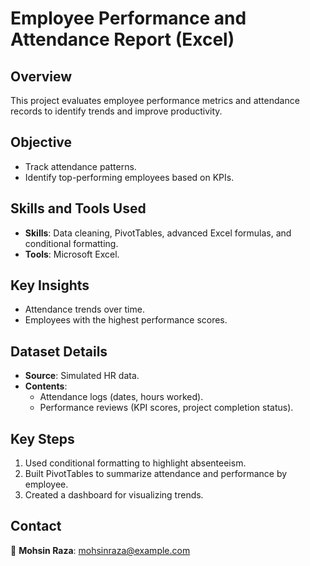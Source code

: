 # **Employee Performance and Attendance Report (Excel)**  

## **Overview**  
This project evaluates employee performance metrics and attendance records to identify trends and improve productivity.  

## **Objective**  
- Track attendance patterns.  
- Identify top-performing employees based on KPIs.  

## **Skills and Tools Used**  
- **Skills**: Data cleaning, PivotTables, advanced Excel formulas, and conditional formatting.  
- **Tools**: Microsoft Excel.  

## **Key Insights**  
- Attendance trends over time.  
- Employees with the highest performance scores.  

## **Dataset Details**  
- **Source**: Simulated HR data.  
- **Contents**:  
  - Attendance logs (dates, hours worked).  
  - Performance reviews (KPI scores, project completion status).  

## **Key Steps**  
1. Used conditional formatting to highlight absenteeism.  
2. Built PivotTables to summarize attendance and performance by employee.  
3. Created a dashboard for visualizing trends.  


## **Contact**  
📧 **Mohsin Raza**: mohsinraza@example.com  
